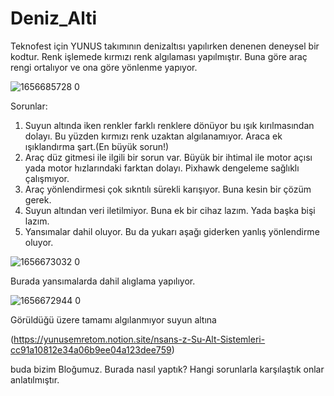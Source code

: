 # Deniz_Alti
Teknofest için YUNUS takımının denizaltısı yapılırken denenen deneysel bir kodtur.
Renk işlemede kırmızı renk algılaması yapılmıştır. Buna göre araç rengi ortalıyor ve ona göre yönlenme yapıyor.

![1656685728 0](https://github.com/YunusEmreTom/Deniz_Alti/assets/78315933/93e839f0-21f4-4abb-8bd0-d84654bda7e8)

Sorunlar:
1. Suyun altında iken renkler farklı renklere dönüyor bu ışık kırılmasından dolayı. Bu yüzden kırmızı renk uzaktan algılanamıyor. Araca ek ışıklandırma şart.(En büyük sorun!)
2. Araç düz gitmesi ile ilgili bir sorun var. Büyük bir ihtimal ile motor açısı yada motor hızlarındaki farktan dolayı. Pixhawk dengeleme sağlıklı çalışmıyor.
3. Araç yönlendirmesi çok sıkntılı sürekli karışıyor. Buna kesin bir çözüm gerek.
4. Suyun altından veri iletilmiyor. Buna ek bir cihaz lazım. Yada başka bişi lazım.
5. Yansımalar dahil oluyor. Bu da yukarı aşağı giderken yanlış yönlendirme oluyor.

![1656673032 0](https://github.com/YunusEmreTom/Deniz_Alti/assets/78315933/18dd02ef-254b-4064-b3ad-8af0582db4fb)

Burada yansımalarda dahil alıglama yapılıyor.

![1656672944 0](https://github.com/YunusEmreTom/Deniz_Alti/assets/78315933/5dd81967-9887-4350-90ba-7d48d51f3f84)

Görüldüğü üzere tamamı algılanmıyor suyun altına

(https://yunusemretom.notion.site/nsans-z-Su-Alt-Sistemleri-cc91a10812e34a06b9ee04a123dee759)

buda bizim Bloğumuz. Burada nasıl yaptık? Hangi sorunlarla karşılaştık onlar anlatılmıştır.
